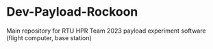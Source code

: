 # Dev-Payload-Rockoon
Main repository for RTU HPR Team 2023 payload experiment software (flight computer, base station)
